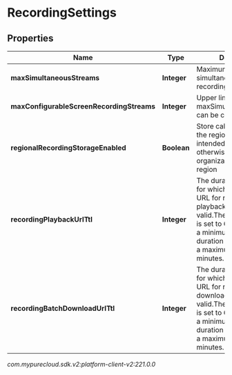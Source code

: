 # RecordingSettings


## Properties

| Name | Type | Description | Notes |
| ------------ | ------------- | ------------- | ------------- |
| **maxSimultaneousStreams** | **Integer** | Maximum number of simultaneous screen recording streams |  [optional] |
| **maxConfigurableScreenRecordingStreams** | **Integer** | Upper limit that maxSimultaneousStreams can be configured |  [optional] |
| **regionalRecordingStorageEnabled** | **Boolean** | Store call recordings in the region where they are intended to be recorded, otherwise in the organization's home region |  [optional] |
| **recordingPlaybackUrlTtl** | **Integer** | The duration in minutes for which the generated URL for recording playback remains valid.The default duration is set to 60 minutes, with a minimum allowable duration of 2 minutes and a maximum of 60 minutes. |  [optional] |
| **recordingBatchDownloadUrlTtl** | **Integer** | The duration in minutes for which the generated URL for recording batch download remains valid.The default duration is set to 60 minutes, with a minimum allowable duration of 2 minutes and a maximum of 60 minutes. |  [optional] |




_com.mypurecloud.sdk.v2:platform-client-v2:221.0.0_
